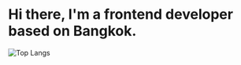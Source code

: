 # Hi there, I'm a frontend developer based on Bangkok.
![Top Langs](https://github-readme-stats.vercel.app/api/top-langs/?username=pufferbommy&layout=compact)

